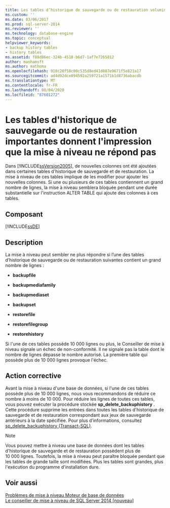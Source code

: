 ```yaml
---
title: Les tables d’historique de sauvegarde ou de restauration volumineuses semblent ne pas répondre à la mise à niveau | Microsoft Docs
ms.custom: ''
ms.date: 03/06/2017
ms.prod: sql-server-2014
ms.reviewer: ''
ms.technology: database-engine
ms.topic: conceptual
helpviewer_keywords:
- backup history tables
- history tables
ms.assetid: f88d86ec-324b-4518-b6d7-1af7e7265812
author: mashamsft
ms.author: mathoma
ms.openlocfilehash: 918c20f58c00c535d8ed41d887e9671f5e821a17
ms.sourcegitcommit: ad4d92dce894592a259721a1571b1d8736abacdb
ms.translationtype: MT
ms.contentlocale: fr-FR
ms.lasthandoff: 08/04/2020
ms.locfileid: "87601272"
---
```

# <a name="large-backup-or-restore-history-tables-make-upgrade-appear-to-not-respond"></a>Les tables d'historique de sauvegarde ou de restauration importantes donnent l'impression que la mise à niveau ne répond pas
  Dans [!INCLUDE[ssVersion2005](../../includes/ssversion2005-md.md)], de nouvelles colonnes ont été ajoutées dans certaines tables d'historique de sauvegarde et de restauration. La mise à niveau de ces tables implique de les modifier pour ajouter les nouvelles colonnes. Si une ou plusieurs de ces tables contiennent un grand nombre de lignes, la mise à niveau semblera bloquée pendant une durée substantielle sur l'instruction ALTER TABLE qui ajoute des colonnes à ces tables.  
  
## <a name="component"></a>Composant  
 [!INCLUDE[ssDE](../../includes/ssde-md.md)]  
  
## <a name="description"></a>Description  
 La mise à niveau peut sembler ne plus répondre si l’une des tables d’historique de sauvegarde ou de restauration suivantes contient un grand nombre de lignes :  
  
-   **backupfile**  
  
-   **backupmediafamily**  
  
-   **backupmediaset**  
  
-   **backupset**  
  
-   **restorefile**  
  
-   **restorefilegroup**  
  
-   **restorehistory**  
  
 Si l'une de ces tables possède 10 000 lignes ou plus, le Conseiller de mise à niveau signale un échec de non-conformité. Il ne signale pas la table dont le nombre de lignes dépasse le nombre autorisé. La première table qui possède plus de 10 000 lignes provoque l'échec.  
  
## <a name="corrective-action"></a>Action corrective  
 Avant la mise à niveau d'une base de données, si l'une de ces tables possède plus de 10 000 lignes, nous vous recommandons de réduire ce nombre à moins de 10 000. Pour réduire les lignes de toutes ces tables, vous pouvez exécuter la procédure stockée **sp_delete_backuphistory** . Cette procédure supprime les entrées dans toutes les tables d'historique de sauvegarde et de restauration correspondant aux jeux de sauvegarde antérieurs à la date spécifiée. Pour plus d’informations, consultez [sp_delete_backuphistory &#40;Transact-SQL&#41;](/sql/relational-databases/system-stored-procedures/sp-delete-backuphistory-transact-sql).  
  
> [!NOTE]  
>  Vous pouvez mettre à niveau une base de données dont les tables d'historique de sauvegarde et de restauration possèdent plus de 10 000 lignes. Toutefois, la mise à niveau peut paraître bloquée pendant que les tables de grande taille sont modifiées. Plus les tables sont grandes, plus l'exécution du programme d'installation dure.  
  
## <a name="see-also"></a>Voir aussi  
 [Problèmes de mise à niveau Moteur de base de données](../../../2014/sql-server/install/database-engine-upgrade-issues.md)   
 [Le conseiller de mise à niveau de SQL Server 2014 &#91;nouveau&#93;](sql-server-2014-upgrade-advisor.md)  
  
  
